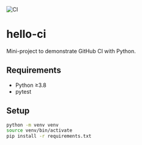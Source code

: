 ![CI](https://github.com/<username>/hello-ci/actions/workflows/ci.yml/badge.svg)

# hello-ci

Mini-project to demonstrate GitHub CI with Python.

## Requirements

- Python ≥3.8
- pytest

## Setup

```bash
python -m venv venv
source venv/bin/activate
pip install -r requirements.txt
